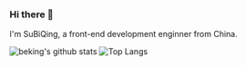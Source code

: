 ### Hi there 👋

<!--
**Beking0912/Beking0912** is a ✨ _special_ ✨ repository because its `README.md` (this file) appears on your GitHub profile.

Here are some ideas to get you started:

- 🔭 I’m currently working on Modao
- 🌱 I’m currently learning ...
- 👯 I’m looking to collaborate on ...
- 🤔 I’m looking for help with ...
- 💬 Ask me about ...
- 📫 How to reach me: ...
- 😄 Pronouns: ...
- ⚡ Fun fact: ...
-->
I'm SuBiQing, a front-end development enginner from China.

![beking's github stats](https://github-readme-stats.vercel.app/api?username=Beking0912&show_icons=true)
![Top Langs](https://github-readme-stats.vercel.app/api/top-langs/?username=Beking0912&layout=compact)
